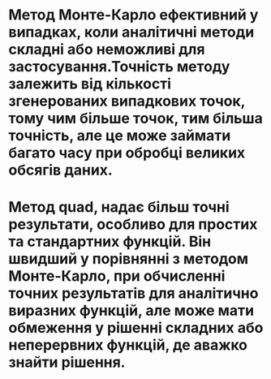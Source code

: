 # Метод Монте-Карло ефективний у випадках, коли аналітичні методи складні або неможливі для застосування.Точність методу залежить від кількості згенерованих випадкових точок, тому чим більше точок, тим більша точність, але це може займати багато часу при обробці великих обсягів даних.
# Метод quad, надає більш точні результати, особливо для простих та стандартних функцій. Він швидший у порівнянні з методом Монте-Карло, при обчисленні точних результатів для аналітично виразних функцій, але може мати обмеження у рішенні складних або неперервних функцій, де аважко знайти рішення.
